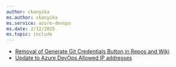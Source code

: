 ```yaml
---
author: ckanyika
ms.author: ckanyika
ms.service: azure-devops
ms.date: 2/12/2025
ms.topic: include
---
```


- [Removal of Generate Git Credentials Button in Repos and Wiki](#removal-of-generate-git-credentials-button-in-repos-and-wiki)
- [Update to Azure DevOps Allowed IP addresses](#update-to-azure-devops-allowed-ip-addresses)